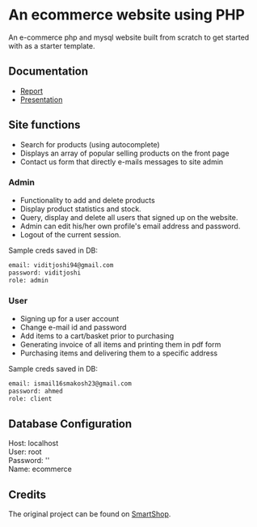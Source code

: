 # An ecommerce website using PHP
An e-commerce php and mysql website built from scratch to get started with as a starter template.

## Documentation
* [Report](./Report.pdf)
* [Presentation](./project_presentation.pptx)

## Site functions
* Search for products (using autocomplete)
* Displays an array of popular selling products on the front page
* Contact us form that directly e-mails messages to site admin

### Admin
* Functionality to add and delete products
* Display product statistics and stock.
* Query, display and delete all users that signed up on the website.
* Admin can edit his/her own profile's email address and password.
* Logout of the current session.

Sample creds saved in DB:

```bash
email: viditjoshi94@gmail.com
password: viditjoshi
role: admin
```

### User
* Signing up for a user account
* Change e-mail id and password
* Add items to a cart/basket prior to purchasing
* Generating invoice of all items and printing them in pdf form
* Purchasing items and delivering them to a specific address

Sample creds saved in DB:

```bash
email: ismail16smakosh23@gmail.com
password: ahmed
role: client
```


## Database Configuration

Host: localhost<br>
User: root<br>
Password: ''<br>
Name: ecommerce


## Credits
The original project can be found on [SmartShop](https://github.com/smakosh/Smartshop).
